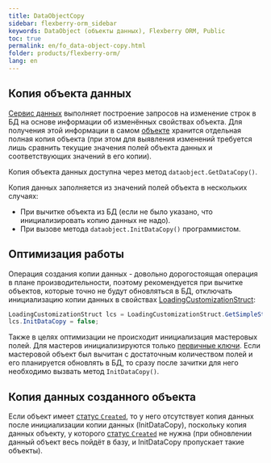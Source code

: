 ```yaml
---
title: DataObjectCopy
sidebar: flexberry-orm_sidebar
keywords: DataObject (объекты данных), Flexberry ORM, Public
toc: true
permalink: en/fo_data-object-copy.html
folder: products/flexberry-orm/
lang: en
---
```


## Копия объекта данных

[Сервис данных](fo_data-service.html) выполняет построение запросов на изменение строк в БД на основе информации об изменённых свойствах объекта. Для получения этой информации в самом [объекте](fo_data-object.html) хранится отдельная полная копия объекта (при этом для выявления изменений требуется лишь сравнить текущие значения полей объекта данных и соответствующих значений в его копии).

Копия объекта данных доступна через метод `dataobject.GetDataCopy()`.

Копия данных заполняется из значений полей объекта в нескольких случаях:

* При вычитке объекта из БД (если не было указано, что инициализировать копию данных не надо).
* При вызове метода `dataobject.InitDataCopy()` программистом.

## Оптимизация работы

Операция создания копии данных - довольно дорогостоящая операция в плане производительности, поэтому рекомендуется при вычитке объектов, которые точно не будут обновляться в БД, отключать инициализацию копии данных в свойствах [LoadingCustomizationStruct](fo_loading-customization-struct.html): 

```csharp
LoadingCustomizationStruct lcs = LoadingCustomizationStruct.GetSimpleStruct(typeof(Шапка), "ШапкаE");
lcs.InitDataCopy = false;
```

Также в целях оптимизации не происходит инициализация мастеровых полей. Для мастеров инициализируются только [первичные ключи](fo_primary-keys-objects.html). Если мастеровой объект был вычитан с достаточным количеством полей и его планируется обновлять в БД, то сразу после зачитки для него необходимо вызвать метод `InitDataCopy()`.

## Копия данных созданного объекта

Если объект имеет [статус `Created`](fo_object-status-and-loading-state.html), то у него отсутствует копия данных после инициализации копии данных (InitDataCopy), поскольку копия данных объекту, у которого [статус `Created`](fo_object-status-and-loading-state.html) не нужна (при обновлении данный объект весь пойдёт в базу, и InitDataCopy пропускает такие объекты).










